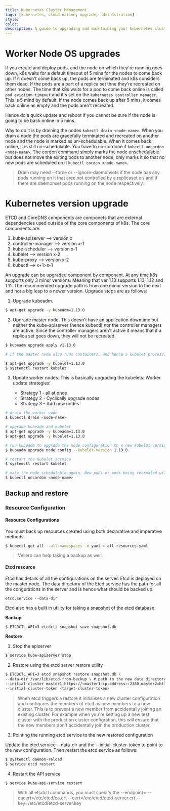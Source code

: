 ```yaml
---
title: Kubernetes Cluster Management
tags: [kubernetes, cloud native, upgrade, administration]
style: 
color: 
description: A guide to upgrading and maintaining your kubernetes clusters
---
```



# Worker Node OS upgrades

If you create and deploy pods, and the node on which they're running goes down, k8s waits for a default timeout of 5 mins for the nodes to come back up. If it doesn't come back up, the pods are terminated and k8s considers them dead. If the pods are a part of a replica set thne they're recreated on other nodes. The time that k8s waits for a pod to come back online is called `pod eviction timeout` and it's set on the `kubernetes controller manager`. This is 5 mind by default. If the node comes back up after 5 mins, it comes back online as empty and the pods aren't recreated. 

Hence do a quick update and reboot if you cannot be sure if the node is going to be back online in 5 mins.

Way to do it is by draining the nodes `kubectl drain <node-name>`. When you drain a node the pods are gracefully terminated and recreated on another node and the node is marked as un-schedulable. When it comes back online, it is still un-schedulable. You have to un-cordone it `kubectl uncordon <node-name>`. The cordon command simply marks the node unschedulable but does not move the exiting pods to another node, only marks it so that no new pods are scheduled on it `kubectl cordon <node-name>`.

> Drain may need --force or --ignore-daemonsets if the node has any pods running on it that aree not controlled by a replicaset or/ and if there are daemonset pods running on the node respectively.

# Kubernetes version upgrade

ETCD and CoreDNS components are componets that are external dependencies used outside of the core components of k8s. The core components are:
1. kube-apiserver --> version x
2. controller-manager --> version x-1
3. kube-scheduler --> version x-1
4. kubelet --> version x-2
5. kube-proxy --> version x-2
6. kubectl --> x+1>x-1

An upgrade can be upgraded component by component. At any time k8s supports only 3 minor versions. Meaning that ver 1.13 supports 1.13, 1.12 and 1.11. The recommended upgrade path is from one minor version to the next and not a big leap to a newer version. Upgrade steps are as follows:

1. Upgrade kubeadm.

```bash
$ apt-get upgrade -y kubeadm=1.13.0
```

2. Upgrade master node. This doesn't have an application downtime but neither the kube-apiserver (hence kubectl) nor the controller managers are active. Since the controller managers aren't active it means that if a replica set goes down, they will not be recreated. 

```bash
$ kubeadm upgrade apply v1.13.0

# if the master node also runs containers, and hence a kubelet process, upgrade the kubelet on the master as follows:

$ apt-get upgrade -y kubelet=1.13.0
$ systemctl restart kubelet
```

3. Update worker nodes. This is basically upgrading the kubelets. Worker update strategies:

    - Strategy 1 - all at once
    - Strategy 2 - Cyclically upgrade nodes
    - Strategy 3 - Add new nodes

```bash
# drain the worker node
$ kubectl drain <node-name>

# upgrade kubeadm and kubelet
$ apt-get upgrade -y kubeadm=1.13.0
$ apt-get upgrade -y kubelet=1.13.0

# run kubeadm to upgrade the node configuration to a new kubelet version
$ kubeadm upgrade node config --kubelet-version 1.13.0

# restart the kubelet service
$ systemctl restart kubelet

# make the node schedulable again. New pods or pods being recreated will come on this node
$ kubectl uncordon <node-name>
```

## Backup and restore

### Resource Configuration

#### Resource Configurations

You must back up resources created using both declarative and imperative methods.

```bash
$ kubectl get all --all-namespaces -o yaml > all-resources.yaml
```

> Vellero can help taking a backup as well.

#### Etcd resource

Etcd has details of all the configurations on the server. Etcd is deployed on the master node. The data directory of the Etcd service has the path for all the congurations in the server and is hence what should be backed up.

`etcd.service --data-dir`

Etcd also has a built in utility for taking a snapshot of the etcd database. 

**Backup**

```bash
$ ETCDCTL_API=3 etcdctl snapshot save snapshot.db
```

**Restore**

1. Stop the apiserver

```bash
$ service kube-apiserver stop
```

2. Restore using the etcd server restore utility

```bash
$ ETCDCTL_API=3 etcd snapshot restore snapshot.db \
--data-dir /var/lib/etcd-from-backup \ # path to the new data directory to be created. This is where the new data will be for this restored database
--initial-cluster master1:https://<master1-ip-address>:2380,master2=https://<master1-ip-address>:2380 \ # master node communication addresses
--initial-cluster-token <target-cluster-token> 
```

> When etcd triggers a restore it initialises a new cluster configuration and configures the members of etcd as new members to a new cluster. This is to prevent a new member from accidentally joining an existing cluster. For example when you're setting up a new test cluster with the production cluster configration, this will ensure that the new members don't accidentally join the production cluster.

3. Pointing the running etcd service to the new restored configuration

Update the etcd.service --data-dir and the --initial-cluster-token to point to the new configuration. Then restart the etcd service as follows:

```bash
$ systemctl daemon-reload
$ service etcd restart

```

4. Restart the API service

```bash
$ service kube-api-service restart
```

> With all etcdctl commands, you must specify the --endpoint=<etcd-service-address> --cacert=/etc/etcd/ca.crt --cert=/etc/etcd/etcd-server.crt --key=/etc/etcd/etcd-server.key